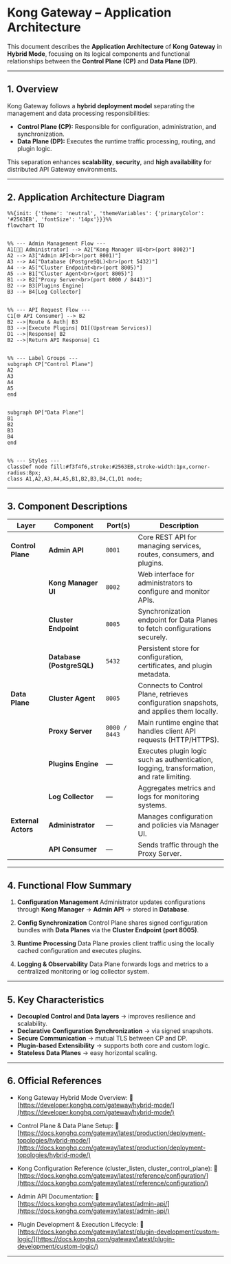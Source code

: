 # Kong Gateway – Application Architecture

This document describes the **Application Architecture** of **Kong Gateway** in **Hybrid Mode**, focusing on its logical components and functional relationships between the **Control Plane (CP)** and **Data Plane (DP)**.

---

## 1. Overview

Kong Gateway follows a **hybrid deployment model** separating the management and data processing responsibilities:

* **Control Plane (CP):** Responsible for configuration, administration, and synchronization.
* **Data Plane (DP):** Executes the runtime traffic processing, routing, and plugin logic.

This separation enhances **scalability**, **security**, and **high availability** for distributed API Gateway environments.

---

## 2. Application Architecture Diagram

```mermaid
%%{init: {'theme': 'neutral', 'themeVariables': {'primaryColor': '#2563EB', 'fontSize': '14px'}}}%%
flowchart TD


%% --- Admin Management Flow ---
A1[🧑‍💻 Administrator] --> A2["Kong Manager UI<br>(port 8002)"]
A2 --> A3["Admin API<br>(port 8001)"]
A3 --> A4["Database (PostgreSQL)<br>(port 5432)"]
A4 --> A5["Cluster Endpoint<br>(port 8005)"]
A5 --> B1["Cluster Agent<br>(port 8005)"]
B1 --> B2["Proxy Server<br>(port 8000 / 8443)"]
B2 --> B3[Plugins Engine]
B3 --> B4[Log Collector]


%% --- API Request Flow ---
C1[🌐 API Consumer] --> B2
B2 -->|Route & Auth| B3
B3 -->|Execute Plugins| D1[(Upstream Services)]
D1 -->|Response| B2
B2 -->|Return API Response| C1


%% --- Label Groups ---
subgraph CP["Control Plane"]
A2
A3
A4
A5
end


subgraph DP["Data Plane"]
B1
B2
B3
B4
end


%% --- Styles ---
classDef node fill:#f3f4f6,stroke:#2563EB,stroke-width:1px,corner-radius:8px;
class A1,A2,A3,A4,A5,B1,B2,B3,B4,C1,D1 node;
```

---

## 3. Component Descriptions

| Layer               | Component                 | Port(s)       | Description                                                                               |
| ------------------- | ------------------------- | ------------- | ----------------------------------------------------------------------------------------- |
| **Control Plane**   | **Admin API**             | `8001`        | Core REST API for managing services, routes, consumers, and plugins.                      |
|                     | **Kong Manager UI**       | `8002`        | Web interface for administrators to configure and monitor APIs.                           |
|                     | **Cluster Endpoint**      | `8005`        | Synchronization endpoint for Data Planes to fetch configurations securely.                |
|                     | **Database (PostgreSQL)** | `5432`        | Persistent store for configuration, certificates, and plugin metadata.                    |
| **Data Plane**      | **Cluster Agent**         | `8005`        | Connects to Control Plane, retrieves configuration snapshots, and applies them locally.   |
|                     | **Proxy Server**          | `8000 / 8443` | Main runtime engine that handles client API requests (HTTP/HTTPS).                        |
|                     | **Plugins Engine**        | —             | Executes plugin logic such as authentication, logging, transformation, and rate limiting. |
|                     | **Log Collector**         | —             | Aggregates metrics and logs for monitoring systems.                                       |
| **External Actors** | **Administrator**         | —             | Manages configuration and policies via Manager UI.                                        |
|                     | **API Consumer**          | —             | Sends traffic through the Proxy Server.                                                   |

---

## 4. Functional Flow Summary

1. **Configuration Management**
   Administrator updates configurations through **Kong Manager** → **Admin API** → stored in **Database**.

2. **Config Synchronization**
   Control Plane shares signed configuration bundles with **Data Planes** via the **Cluster Endpoint (port 8005)**.

3. **Runtime Processing**
   Data Plane proxies client traffic using the locally cached configuration and executes plugins.

4. **Logging & Observability**
   Data Plane forwards logs and metrics to a centralized monitoring or log collector system.

---

## 5. Key Characteristics

* **Decoupled Control and Data layers** → improves resilience and scalability.
* **Declarative Configuration Synchronization** → via signed snapshots.
* **Secure Communication** → mutual TLS between CP and DP.
* **Plugin-based Extensibility** → supports both core and custom logic.
* **Stateless Data Planes** → easy horizontal scaling.

---

## 6. Official References

* Kong Gateway Hybrid Mode Overview:
  🔗 [https://developer.konghq.com/gateway/hybrid-mode/](https://developer.konghq.com/gateway/hybrid-mode/)

* Control Plane & Data Plane Setup:
  🔗 [https://docs.konghq.com/gateway/latest/production/deployment-topologies/hybrid-mode/](https://docs.konghq.com/gateway/latest/production/deployment-topologies/hybrid-mode/)

* Kong Configuration Reference (cluster_listen, cluster_control_plane):
  🔗 [https://docs.konghq.com/gateway/latest/reference/configuration/](https://docs.konghq.com/gateway/latest/reference/configuration/)

* Admin API Documentation:
  🔗 [https://docs.konghq.com/gateway/latest/admin-api/](https://docs.konghq.com/gateway/latest/admin-api/)

* Plugin Development & Execution Lifecycle:
  🔗 [https://docs.konghq.com/gateway/latest/plugin-development/custom-logic/](https://docs.konghq.com/gateway/latest/plugin-development/custom-logic/)
---
